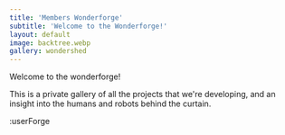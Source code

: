```yaml
---
title: 'Members Wonderforge'
subtitle: 'Welcome to the Wonderforge!'
layout: default
image: backtree.webp
gallery: wondershed
---
```


Welcome to the wonderforge!

This is a private gallery of all the projects that we're developing, and an insight into the humans and robots behind the curtain.

:userForge